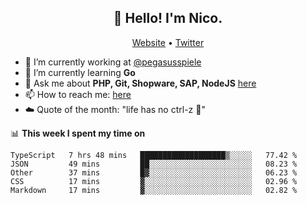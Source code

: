 <h2 align="center">👋 Hello! I'm Nico.</h2>
<p align="center">
  <a href="https://gruselhaus.com">Website</a> •
  <a href="https://twitter.com/NicoFinkernagel">Twitter</a>
</p>


- 🔭 I’m currently working at [@pegasusspiele](https://pegasus.de/en)
- 🌱 I’m currently learning **Go**
- 💬 Ask me about **PHP, Git, Shopware, SAP, NodeJS** [here](https://github.com/gruselhaus/gruselhaus/issues)
- 📫 How to reach me: [here](https://github.com/gruselhaus/gruselhaus/issues)
- ☁️ Quote of the month: "life has no ctrl-z 🌴"

📊 **This week I spent my time on**
<!--START_SECTION:waka-->
```text
TypeScript   7 hrs 48 mins   ███████████████████▒░░░░░   77.42 % 
JSON         49 mins         ██░░░░░░░░░░░░░░░░░░░░░░░   08.23 % 
Other        37 mins         █▓░░░░░░░░░░░░░░░░░░░░░░░   06.23 % 
CSS          17 mins         ▓░░░░░░░░░░░░░░░░░░░░░░░░   02.96 % 
Markdown     17 mins         ▓░░░░░░░░░░░░░░░░░░░░░░░░   02.82 % 
```
<!--END_SECTION:waka-->
